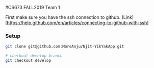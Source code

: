 #CS673 FALL2019 Team 1

First make sure you have the ssh connection to github. (Link)[https://help.github.com/en/articles/connecting-to-github-with-ssh]

### Setup
```sh
git clone git@github.com:MoreAnju/Njit-YikYakApp.git

# checkout develop branch
git checkout develop
```
